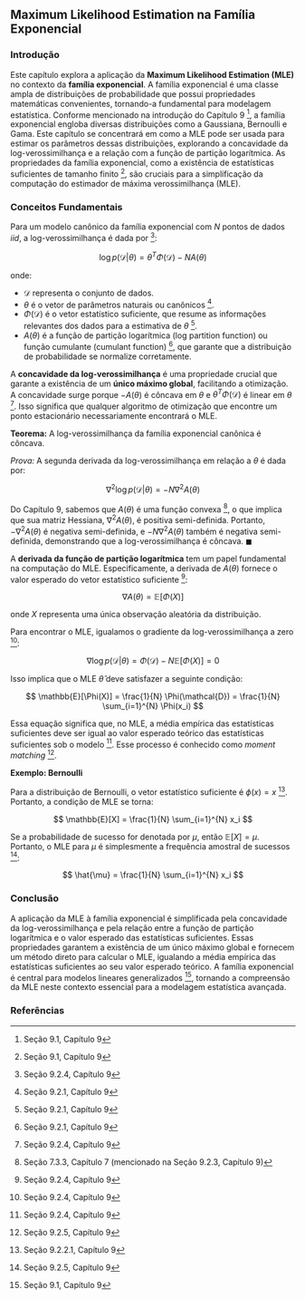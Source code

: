 ## Maximum Likelihood Estimation na Família Exponencial

### Introdução
Este capítulo explora a aplicação da **Maximum Likelihood Estimation (MLE)** no contexto da **família exponencial**. A família exponencial é uma classe ampla de distribuições de probabilidade que possui propriedades matemáticas convenientes, tornando-a fundamental para modelagem estatística. Conforme mencionado na introdução do Capítulo 9 [^1], a família exponencial engloba diversas distribuições como a Gaussiana, Bernoulli e Gama. Este capítulo se concentrará em como a MLE pode ser usada para estimar os parâmetros dessas distribuições, explorando a concavidade da log-verossimilhança e a relação com a função de partição logarítmica. As propriedades da família exponencial, como a existência de estatísticas suficientes de tamanho finito [^1], são cruciais para a simplificação da computação do estimador de máxima verossimilhança (MLE).

### Conceitos Fundamentais

Para um modelo canônico da família exponencial com *N* pontos de dados *iid*, a log-verossimilhança é dada por [^6]:

$$ \log p(\mathcal{D}|\theta) = \theta^T \Phi(\mathcal{D}) - N A(\theta) $$

onde:
- $\mathcal{D}$ representa o conjunto de dados.
- $\theta$ é o vetor de parâmetros naturais ou canônicos [^2].
- $\Phi(\mathcal{D})$ é o vetor estatístico suficiente, que resume as informações relevantes dos dados para a estimativa de $\theta$ [^2].
- $A(\theta)$ é a função de partição logarítmica (log partition function) ou função cumulante (cumulant function) [^2], que garante que a distribuição de probabilidade se normalize corretamente.

A **concavidade da log-verossimilhança** é uma propriedade crucial que garante a existência de um **único máximo global**, facilitando a otimização. A concavidade surge porque $-A(\theta)$ é côncava em $\theta$ e $\theta^T \Phi(\mathcal{D})$ é linear em $\theta$ [^6]. Isso significa que qualquer algoritmo de otimização que encontre um ponto estacionário necessariamente encontrará o MLE.

**Teorema:** A log-verossimilhança da família exponencial canônica é côncava.

*Prova:*
A segunda derivada da log-verossimilhança em relação a $\theta$ é dada por:

$$ \nabla^2 \log p(\mathcal{D}|\theta) = -N \nabla^2 A(\theta) $$

Do Capítulo 9, sabemos que $A(\theta)$ é uma função convexa [^5], o que implica que sua matriz Hessiana, $\nabla^2 A(\theta)$, é positiva semi-definida. Portanto, $-\nabla^2 A(\theta)$ é negativa semi-definida, e $-N \nabla^2 A(\theta)$ também é negativa semi-definida, demonstrando que a log-verossimilhança é côncava. $\blacksquare$

A **derivada da função de partição logarítmica** tem um papel fundamental na computação do MLE. Especificamente, a derivada de $A(\theta)$ fornece o valor esperado do vetor estatístico suficiente [^6]:

$$ \nabla A(\theta) = \mathbb{E}[\Phi(X)] $$

onde $X$ representa uma única observação aleatória da distribuição.

Para encontrar o MLE, igualamos o gradiente da log-verossimilhança a zero [^6]:

$$ \nabla \log p(\mathcal{D}|\theta) = \Phi(\mathcal{D}) - N \mathbb{E}[\Phi(X)] = 0 $$

Isso implica que o MLE $\hat{\theta}$ deve satisfazer a seguinte condição:

$$ \mathbb{E}[\Phi(X)] = \frac{1}{N} \Phi(\mathcal{D}) = \frac{1}{N} \sum_{i=1}^{N} \Phi(x_i) $$

Essa equação significa que, no MLE, a média empírica das estatísticas suficientes deve ser igual ao valor esperado teórico das estatísticas suficientes sob o modelo [^6]. Esse processo é conhecido como *moment matching* [^7].

**Exemplo: Bernoulli**

Para a distribuição de Bernoulli, o vetor estatístico suficiente é $\phi(x) = x$ [^3]. Portanto, a condição de MLE se torna:

$$ \mathbb{E}[X] = \frac{1}{N} \sum_{i=1}^{N} x_i $$

Se a probabilidade de sucesso for denotada por $\mu$, então $\mathbb{E}[X] = \mu$. Portanto, o MLE para $\mu$ é simplesmente a frequência amostral de sucessos [^7]:

$$ \hat{\mu} = \frac{1}{N} \sum_{i=1}^{N} x_i $$

### Conclusão
A aplicação da MLE à família exponencial é simplificada pela concavidade da log-verossimilhança e pela relação entre a função de partição logarítmica e o valor esperado das estatísticas suficientes. Essas propriedades garantem a existência de um único máximo global e fornecem um método direto para calcular o MLE, igualando a média empírica das estatísticas suficientes ao seu valor esperado teórico. A família exponencial é central para modelos lineares generalizados [^1], tornando a compreensão da MLE neste contexto essencial para a modelagem estatística avançada.

### Referências
[^1]: Seção 9.1, Capítulo 9
[^2]: Seção 9.2.1, Capítulo 9
[^3]: Seção 9.2.2.1, Capítulo 9
[^4]: Seção 9.2.3, Capítulo 9
[^5]: Seção 7.3.3, Capítulo 7 (mencionado na Seção 9.2.3, Capítulo 9)
[^6]: Seção 9.2.4, Capítulo 9
[^7]: Seção 9.2.5, Capítulo 9

<!-- END -->